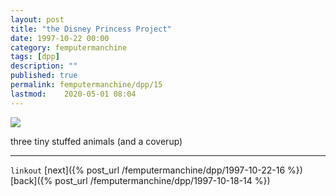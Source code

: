 ```yaml
---
layout: post
title: "the Disney Princess Project"
date: 1997-10-22 00:00
category: femputermanchine
tags: [dpp]
description: ""
published: true
permalink: femputermanchine/dpp/15
lastmod:	2020-05-01 08:04
---
```


<img src="{{ site.url }}/assets/img/dpp-15.jpg" maxwidth="1000" />

three tiny stuffed animals
(and a coverup)

*****

`linkout`
[next]({% post_url /femputermanchine/dpp/1997-10-22-16 %})
[back]({% post_url /femputermanchine/dpp/1997-10-18-14 %})

